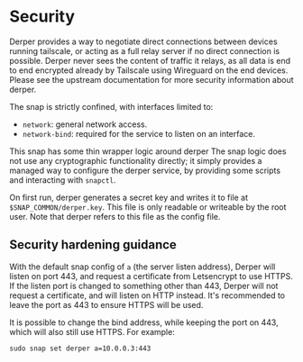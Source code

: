 
# Security

Derper provides a way to negotiate direct connections between devices running tailscale,
or acting as a full relay server if no direct connection is possible.
Derper never sees the content of traffic it relays, as all data is end to end encrypted already by Tailscale using Wireguard on the end devices.
Please see the upstream documentation for more security information about derper.

The snap is strictly confined, with interfaces limited to:

* `network`: general network access.
* `network-bind`: required for the service to listen on an interface.

This snap has some thin wrapper logic around derper
The snap logic does not use any cryptographic functionality directly;
it simply provides a managed way to configure the derper service, by providing some scripts and interacting with `snapctl`.

On first run, derper generates a secret key and writes it to file at `$SNAP_COMMON/derper.key`. This file is only readable or writeable by the root user.
Note that derper refers to this file as the config file.

## Security hardening guidance

With the default snap config of `a` (the server listen address),
Derper will listen on port 443, and request a certificate from Letsencrypt to use HTTPS.
If the listen port is changed to something other than 443,
Derper will not request a certificate, and will listen on HTTP instead.
It's recommended to leave the port as 443 to ensure HTTPS will be used.

It is possible to change the bind address, while keeping the port on 443, which will also still use HTTPS.
For example:

```
sudo snap set derper a=10.0.0.3:443
```
